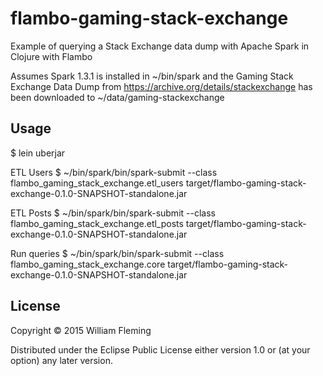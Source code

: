 # flambo-gaming-stack-exchange

Example of querying a Stack Exchange data dump with Apache Spark in Clojure with Flambo

Assumes Spark 1.3.1 is installed in ~/bin/spark and the Gaming Stack Exchange Data Dump from https://archive.org/details/stackexchange has been downloaded to ~/data/gaming-stackexchange


## Usage

$ lein uberjar

ETL Users
$ ~/bin/spark/bin/spark-submit --class flambo_gaming_stack_exchange.etl_users target/flambo-gaming-stack-exchange-0.1.0-SNAPSHOT-standalone.jar

ETL Posts
$ ~/bin/spark/bin/spark-submit --class flambo_gaming_stack_exchange.etl_posts target/flambo-gaming-stack-exchange-0.1.0-SNAPSHOT-standalone.jar

Run queries
$ ~/bin/spark/bin/spark-submit --class flambo_gaming_stack_exchange.core target/flambo-gaming-stack-exchange-0.1.0-SNAPSHOT-standalone.jar

## License

Copyright © 2015 William Fleming

Distributed under the Eclipse Public License either version 1.0 or (at
your option) any later version.
